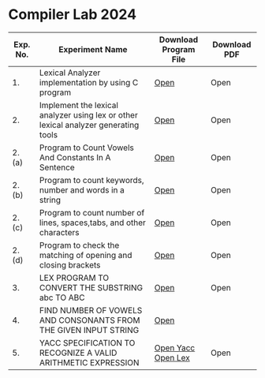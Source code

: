 # Compiler Lab 2024


| Exp. No. | Experiment Name | Download Program File | Download PDF |
| --- | --- | --- | --- |
| 1. | Lexical Analyzer implementation by using C program | [Open](https://github.com/blackpeps/compilerlab2024/blob/main/Code/EXP01/exp01_v2.c) | Open |
| 2. | Implement the lexical analyzer using lex or other lexical analyzer generating tools | [Open](https://github.com/blackpeps/compilerlab2024/blob/main/Code/EXP02/exp_02.l) | Open |
| 2. (a) | Program to Count Vowels And Constants In A Sentence | [Open](https://github.com/blackpeps/compilerlab2024/blob/main/Code/EXP02/exp02a.l) | Open |
| 2. (b) | Program to count keywords, number and words in a string | [Open](https://github.com/blackpeps/compilerlab2024/blob/main/Code/EXP02/exp02b.l) | Open |
| 2. (c) | Program to count number of lines, spaces,tabs, and other characters | [Open](https://github.com/blackpeps/compilerlab2024/blob/main/Code/EXP02/exp02c.l) | Open |
| 2. (d) | Program to check the matching of opening and closing brackets | [Open](https://github.com/blackpeps/compilerlab2024/blob/main/Code/EXP02/exp02d.l) | Open |
| 3. | LEX PROGRAM TO CONVERT THE SUBSTRING abc TO ABC | [Open](https://github.com/blackpeps/compilerlab2024/blob/main/Code/EXP03/exp03.l) | Open |
| 4. | FIND NUMBER OF VOWELS AND CONSONANTS FROM THE GIVEN INPUT STRING | [Open](https://github.com/blackpeps/compilerlab2024/blob/main/Code/EXP04/exo04.l)
| 5. | YACC SPECIFICATION TO RECOGNIZE A VALID ARITHMETIC EXPRESSION | [Open Yacc](https://github.com/blackpeps/compilerlab2024/blob/main/Code/EXP05/exp05.y) [Open Lex](https://github.com/blackpeps/compilerlab2024/blob/main/Code/EXP05/exp05.l) | Open |

